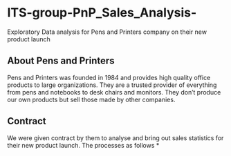 # ITS-group-PnP_Sales_Analysis-
Exploratory Data analysis for Pens and Printers company on their new product launch
## About Pens and Printers
Pens and Printers was founded in 1984 and provides high quality office products to large
organizations. They are a trusted provider of everything from pens and notebooks to desk
chairs and monitors. They don’t produce our own products but sell those made by other
companies.

## Contract
We were given contract by them to analyse and bring out sales statistics for their new product launch.
The processes as follows
*

